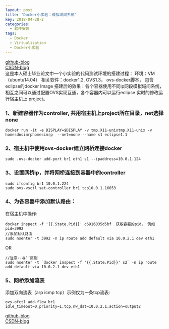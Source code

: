```yaml
---
layout: post
title: "Docker小实验：模拟域间系统"
key: 2018-04-28-2
categories:
  - 软件安装
tags:
  - Docker
  - Virtualization
  - Docker小实验
---
```



[github-blog](https://xftony.github.io/%E8%BD%AF%E4%BB%B6%E5%AE%89%E8%A3%85/2018/04/28/Docker%E5%B0%8F%E5%AE%9E%E9%AA%8C-%E6%A8%A1%E6%8B%9F%E5%9F%9F%E9%97%B4%E7%B3%BB%E7%BB%9F.html)  
[CSDN-blog](https://blog.csdn.net/xftony)     
这是本人硕士毕业论文中一个小实验的代码测试环境的搭建过程：
环境：VM（ubuntu14.04）
相关软件：docker1.2,  OVS1.3， ovs-docker脚本， 包含eclipse的docker Image
搭建后的效果：各个容器使用不同ip网段模拟域间系统，相互之间可以通过配置OVS实现互通，各个容器内可以运行eclipse 实时的修改运行宿主机上 project。

### 1、新建容器作为controller, 共用宿主机上project所在目录，net选择none   

	docker run -it -e DISPLAY=$DISPLAY -v tmp.X11-unixtmp.X11-unix -v homesdnsimrphomesimrp  --net=none --name s1 eclipse1.1

### 2、宿主机中使用ovs-docker建立网桥连接docker

	sudo .ovs-docker add-port br1 eth1 s1 --ipaddress=10.0.1.124


### 3、设置网桥ip，并将网桥连接到容器中的controller

	sudo ifconfig br1 10.0.1.224
	sudo ovs-vsctl set-controller br1 tcp10.0.1.16653


### 4、为各容器中添加默认路由：  
在宿主机中操作:  

	docker inspect -f '{{.State.Pid}}' c6916035d5bf  获取容器的pid， 例如pid=3992    
	//添加默认路由
	sudo nsenter -t 3992 -n ip route add default via 10.0.2.1 dev eth1   

OR

    //注意··与‘’区别 
    sudo nsenter -t `docker inspect -f '{{.State.Pid}}' s2` -n ip route add default via 10.0.2.1 dev eth1 

### 5、网桥添加流表   
添加双向流表（arp icmp tcp）示例仅为一条tcp流表:   

	ovs-ofctl add-flow br1 idle_timeout=0,priority=1,tcp,nw_dst=10.0.2.1,action=output2

[github-blog](https://xftony.github.io/%E8%BD%AF%E4%BB%B6%E5%AE%89%E8%A3%85/2018/04/28/Docker%E5%B0%8F%E5%AE%9E%E9%AA%8C-%E6%A8%A1%E6%8B%9F%E5%9F%9F%E9%97%B4%E7%B3%BB%E7%BB%9F.html)  
[CSDN-blog](https://blog.csdn.net/xftony)    